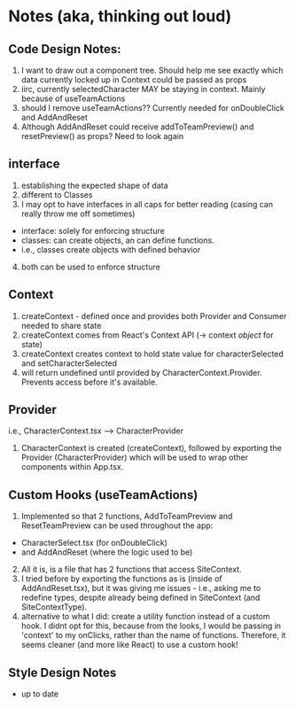 # Notes (aka, thinking out loud)

## Code Design Notes:
1) I want to draw out a component tree. Should help me see exactly which data currently locked up in Context could be passed as props
2) iirc, currently selectedCharacter MAY be staying in context. Mainly because of useTeamActions
3) should I remove useTeamActions?? Currently needed for onDoubleClick and AddAndReset
4) Although AddAndReset could receive addToTeamPreview() and resetPreview() as props? Need to look again

## interface
1) establishing the expected shape of data
2) different to Classes
3) I may opt to have interfaces in all caps for better reading (casing can really throw me off sometimes)
- interface: solely for enforcing structure
- classes: can create objects, an can define functions.
- i.e., classes create objects with defined behavior
4) both can be used to enforce structure

## Context
1) createContext - defined once and provides both Provider and Consumer needed to share state
2) createContext comes from React's Context API (-> context *object* for state)
3) createContext creates context to hold state value for characterSelected and setCharacterSelected
4) will return undefined until provided by CharacterContext.Provider. Prevents access before it's available.

## Provider
i.e., CharacterContext.tsx --> CharacterProvider
1) CharacterContext is created (createContext), followed by exporting the Provider (CharacterProvider) which will be used to wrap other components within App.tsx.

## Custom Hooks (useTeamActions)
1) Implemented so that 2 functions, AddToTeamPreview and ResetTeamPreview can be used throughout the app:
- CharacterSelect.tsx (for onDoubleClick)
- and AddAndReset (where the logic used to be)
2) All it is, is a file that has 2 functions that access SiteContext.
3) I tried before by exporting the functions as is (inside of AddAndReset.tsx), but it was giving me issues - i.e., asking me to redefine types, despite already being defined in SiteContext (and SiteContextType).
4) alternative to what I did: create a utility function instead of a custom hook. I didnt opt for this, because from the looks, I would be passing in 'context' to my onClicks, rather than the name of functions. Therefore, it seems cleaner (and more like React) to use a custom hook!

## Style Design Notes
- up to date